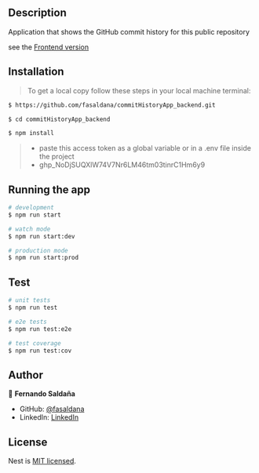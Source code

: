 ## Description

Application that shows the GitHub commit history for this public repository

see the [Frontend version](https://github.com/fasaldana/commitHistoryApp)

## Installation

>To get a local copy follow these steps in your local machine terminal:
```bash
$ https://github.com/fasaldana/commitHistoryApp_backend.git

$ cd commitHistoryApp_backend

$ npm install
```

> - paste this access token as a global variable or in a .env file inside the project
> - 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

## Running the app

```bash
# development
$ npm run start

# watch mode
$ npm run start:dev

# production mode
$ npm run start:prod
```

## Test

```bash
# unit tests
$ npm run test

# e2e tests
$ npm run test:e2e

# test coverage
$ npm run test:cov
```

## Author

👤 **Fernando Saldaña**

- GitHub: [@fasaldana](https://github.com/fasaldana)
- LinkedIn: [LinkedIn](https://www.linkedin.com/in/fernando-saldana-8bbb89228/)

## License

Nest is [MIT licensed](https://github.com/fasaldana/commitHistoryApp_backend/blob/dev/MIT.md).
